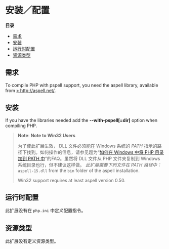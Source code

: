 安装／配置
==========

**目录**

-   [需求](/pspell/setup.html#需求)
-   [安装](/pspell/setup.html#安装)
-   [运行时配置](/pspell/setup.html#运行时配置)
-   [资源类型](/pspell/setup.html#资源类型)

需求
----

To compile PHP with pspell support, you need the aspell library,
available from
<a href="http://aspell.net/" class="link external">» http://aspell.net/</a>.

安装
----

If you have the libraries needed add the **--with-pspell\[=dir\]**
option when compiling PHP.

> **Note**: **Note to Win32 Users**  
>
> 为了使此扩展生效， DLL 文件必须能在 Windows 系统的 *PATH*
> 指示的路径下找到。如何操作的信息，请参见题为“<a href="/faq/installation.html#faq.installation.addtopath" class="link">如何在 Windows 中将 PHP 目录加到 PATH 中</a>”的FAQ。虽然将
> DLL 文件从 PHP 文件夹复制到 Windows 系统目录也行，但不建议这样做。
> *此扩展需要下列文件在 *PATH* 路径中：* `aspell-15.dll` from the `bin`
> folder of the aspell installation.
>
> Win32 support requires at least aspell version 0.50.

运行时配置
----------

此扩展没有在 `php.ini` 中定义配置指令。

资源类型
--------

此扩展没有定义资源类型。
